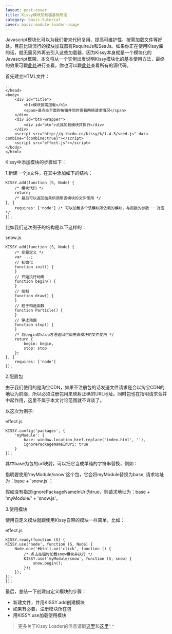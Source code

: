 ```yaml
---
layout: post-cover
title: Kissy模块加载器基础用法
category: basic-tutorial
cover: basic-module-loader-usage
---
```


Javascript模块化可以为我们带来代码复用、提高可维护性、按需加载文件等好处。目前比较流行的模块加载器有RequireJs和SeaJs。如果你正在使用Kissy库的话，就无需另外再去引入这些加载器，因为Kissy本身就是一个模块化的Javascript框架。本文将从一个实例出发说明Kissy模块化的基本使用方法，最终的效果可戳[此处](http://surunzi.github.io/KissyLearning/example/module/)进行查看。你也可以戳[此处](https://github.com/surunzi/KissyLearning/tree/master/example/module/)查看所有的源代码。

首先建立HTML文件：

    ...
    </head>
    <body>
        <div id="title">
            <h1>模块按需加载</h1>
            <span>请点击下面的按钮并同时查看网络请求情况</span>
        </div>
        <div id="btn-wrapper">
            <div id="btn">点我加载模块并执行</div>
        </div>
        <script src="http://g.tbcdn.cn/kissy/k/1.4.3/seed.js" data-combine="{combine:true}"></script>
        <script src="effect.js"></script>
    </body>
    </html>

Kissy中添加模块的步骤如下：

1.新建一个js文件，在其中添加如下的结构：

    KISSY.add(function (S, Node) {
        /* 模块代码 */
        return;
        /* 最后可以返回结果供调用该模块的文件使用 */
    }, {
        requires: ['node'] /* 可以加载多个该模块所依赖的模块，与函数的参数一一对应*/
    });

比如我们这次例子的结构是以下这样的：

snow.js

    KISSY.add(function (S, Node) {
        /* 变量定义 */
        var ...;
        // 初始化
        function init() {
        }
        // 开始执行动画
        function begin() {
        }
        // 绘制
        function draw() {
        }
        // 粒子构造函数
        function Particle() {
        }
        // 停止动画
        function stop() {
        }
        /* 将begin和stop方法返回供调用该模块的文件使用 */
        return {
            begin: begin,
            stop: stop
        };
    }, {
        requires: ['node']
    });

2.配置包

由于我们使用的是淘宝CDN，如果不注册包的话发送文件请求是会以淘宝CDN的地址为前缀，所以必须注册包用来映射正确的URL地址。同时包也在指明请求合并中起作用，这里不属于本文讨论范围就不详谈了。

以这次为例子:

effect.js

    KISSY.config('packages', {
        'myModule': {
            base: window.location.href.replace('index.html', ''),
            ignorePackageNameInUri: true
        }
    });

其中base为包的url映射，可以把它当成单纯的字符串替换，例如：

指明要使用'myModule/snow'这个包，它会将myModule替换为base, 请求地址为：base + 'snow.js'；

假如没有指定ignorePackageNameInUri为true，则请求地址为：base + 'myModule/' + 'snow.js'。

3.使用模块

使用自定义模块就跟使用Kissy自带的模块一样简单，比如：

effect.js

    KISSY.ready(function (S) {
    KISSY.use('node', function (S, Node) {
        Node.one('#btn').on('click', function () {
            /* 点击按钮时加载snow模块并执行 */
            KISSY.use('myModule/snow', function (S, snow) {
                snow.begin();
            });
        });
    });
    });

最后，总结一下创建自定义模块的步骤：

- 新建文件，并用KISSY.add创建模块
- 如果有必要，注册模块所在包
- 用KISSY.use加载使用模块

> 更多关于Kissy Loader的信息请戳[这里](http://docs.kissyui.com/1.4/docs/html/guideline/kmd.html)和[这里](http://docs.kissyui.com/1.4/docs/html/tutorials/kissy/loader/index.html)^_^